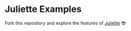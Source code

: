 # Juliette Examples

Fork this repository and explore the features of [Juliette](https://github.com/markostanimirovic/juliette) 😎

